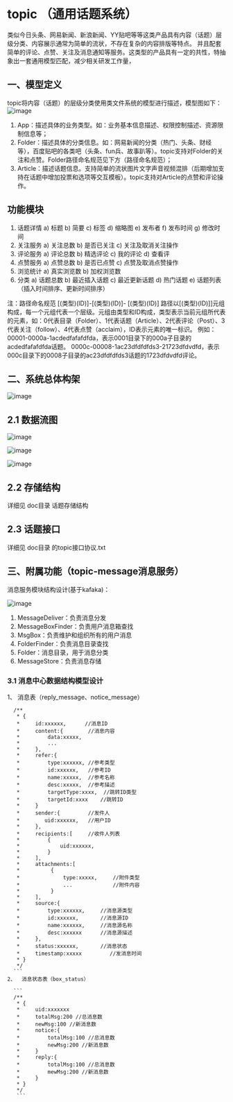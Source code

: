 # topic （通用话题系统）

类似今日头条、网易新闻、新浪新闻、YY贴吧等等这类产品具有内容（话题）层级分类、内容展示通常为简单的流状，不存在复杂的内容排版等特点。
并且配套简单的评论、点赞、关注及消息通知等服务。这类型的产品具有一定的共性，特抽象出一套通用模型匹配，减少相关研发工作量，

## 一、模型定义

topic将内容（话题）的层级分类使用类文件系统的模型进行描述，模型图如下：
![image](https://github.com/BenHaiXiao/topic/blob/master/doc/design/1.png?raw=true)

1. App：描述具体的业务类型。如：业务基本信息描述、权限控制描述、资源限制信息等；
2. Folder：描述具体的分类信息。如：网易新闻的分类（热门、头条、财经等），百度贴吧的各类吧（头条、fun兵、故事趴等）。topic支持对Folder的关注和点赞。Folder路径命名规范见下方（路径命名规范）；
3. Article：描述话题信息。支持简单的流状图片文字声音视频混排（后期增加支持在话题中增加投票和选项等交互模板）。topic支持对Article的点赞和评论操作。

## 功能模块

1.	话题详情
a)	标题
b)	简要
c)	标签
d)	缩略图
e)	发布者
f)	发布时间
g)	修改时间
2.	关注服务
a)	关注总数
b)	是否已关注
c)	关注及取消关注操作
3.	评论服务
a)	评论总数
b)	精选评论
c)	我的评论
d)	查看评
4.	点赞服务
a)	点赞总数
b)	是否已点赞
c)	点赞及取消点赞操作
5.	浏览统计
a)	真实浏览数
b)	加权浏览数
6.	分类
a)	话题总数
b)	最近插入话题
c)	最近更新话题
d)	热门话题
e)	话题列表（插入时间排序、更新时间排序）


注：路径命名规范
[(类型)(ID)]-[(类型)(ID)]- [(类型)(ID)]
	路径以[(类型)(ID)]]元组构成，每一个元组代表一个层级。元组由类型和ID构成，类型表示当前元组所代表的元素，如：0代表目录（Folder）、1代表话题（Article）、2代表评论（Post）、3代表关注（follow）、4代表点赞（acclaim），ID表示元素的唯一标识。
例如：
00001-0000a-1acdedfafafdfda，表示0001目录下的000a子目录的acdedfafafdfda话题。
0000c-00008-1ac23dfdfdfds3-21723dfdvdfd，表示000c目录下的0008子目录的ac23dfdfdfds3话题的1723dfdvdfd评论。

## 二、系统总体构架
![image](https://github.com/BenHaiXiao/topic/blob/master/doc/design/design.png?raw=true)
## 2.1 数据流图

![image](https://github.com/BenHaiXiao/topic/blob/master/doc/data-flow/query.png?raw=true)

![image](https://github.com/BenHaiXiao/topic/blob/master/doc/data-flow/insert.png?raw=true)

![image](https://github.com/BenHaiXiao/topic/blob/master/doc/data-flow/delete.png?raw=true)


## 2.2 存储结构
详细见 doc目录 话题存储结构


##  2.3 话题接口

详细见 doc目录 的topic接口协议.txt

##  三、附属功能（topic-message消息服务）

消息服务模块结构设计(基于kafaka)：

![image](https://github.com/BenHaiXiao/topic/blob/master/doc/message/message.png?raw=true)

1. MessageDeliver：负责消息分发
2. MessageBoxFinder：负责用户消息箱查找
3. MsgBox：负责维护和组织所有的用户消息
4. FolderFinder：负责消息目录查找
5. Folder：消息目录，用于消息分类
6. MessageStore：负责消息存储


### 3.1 消息中心数据结构模型设计

1、	消息表（reply_message、notice_message）
 
  ``` 
    /**
     * {
     *     id:xxxxxx,      //消息ID
     *     content:{        //消息内容
     *         data:xxxxx,
     *         ...
     *     },
     *     refer:{
     *         type:xxxxxx, //参考类型
     *         id:xxxxxx,   //参考ID
     *         name:xxxxx,  //参考名称
     *         desc:xxxxx,  //参考描述
     *         targetType:xxxx,  //跳转ID类型
     *         targetId:xxxx    //跳转ID
     *     }
     *     sender:{         //发件人
     *        uid:xxxxxx,   //用户ID
     *     },
     *     recipients:[     //收件人列表
     *         {
     *             uid:xxxxxx,
     *         }
     *     ],
     *     attachments:[
     *          {
     *              type:xxxxx,     //附件类型
     *              ...             //附件内容
     *          }
     *     ],
     *     source:{
     *         type:xxxxxx,     //消息源类型
     *         id:xxxxxx,       //消息源ID
     *         name:xxxxxx,     //消息源名称
     *         desc:xxxxxx      //消息源描述
     *     },
     *     status:xxxxxx,       //消息状态
     *     timestamp:xxxxx         //发消息时间
     * }
     */
    ```
2、	消息状态表（box_status）

    ```
    /**
     * {
     *     uid:xxxxxxx
     *     totalMsg:200	//总消息数
     *     newMsg:100 //新消息数
     *     notice:{
     *         totalMsg:100 //总消息数
     *         newMsg:200 //新消息数
     *     }
     *     reply:{
     *         totalMsg:100 //总消息数
     *         mewMsg:200 //新消息数
     *     }
     * }
     */
     ``` 


